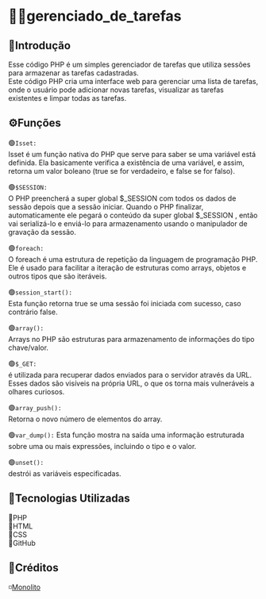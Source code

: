 # 🍁📆gerenciado_de_tarefas
## 📌Introdução
Esse código PHP é um simples gerenciador de tarefas que utiliza sessões para armazenar as tarefas cadastradas.  
Este código PHP cria uma interface web para gerenciar uma lista de tarefas, onde o usuário pode adicionar novas tarefas, visualizar as tarefas existentes e limpar todas as tarefas.  

## ⚙️Funções

🟢`Isset:`  
Isset é um função nativa do PHP que serve para saber se uma variável está definida. Ela basicamente verifica a existência de uma variável, e assim, retorna um valor boleano (true se for verdadeiro, e false se for falso).  


🟢`$SESSION:`      
O PHP preencherá a super global $_SESSION com todos os dados de sessão depois que a sessão iniciar. Quando o PHP finalizar, automaticamente ele pegará o conteúdo da super global $_SESSION , então vai serializá-lo e enviá-lo para armazenamento usando o manipulador de gravação da sessão.    

🟢`foreach:`  
O foreach é uma estrutura de repetição da linguagem de programação PHP. Ele é usado para facilitar a iteração de estruturas como arrays, objetos e outros tipos que são iteráveis.  

🟢`session_start():`  
Esta função retorna true se uma sessão foi iniciada com sucesso, caso contrário false.   

🟢`array():`  
Arrays no PHP são estruturas para armazenamento de informações do tipo chave/valor.  

🟢`$_GET:`  
é utilizada para recuperar dados enviados para o servidor através da URL. Esses dados são visíveis na própria URL, o que os torna mais vulneráveis a olhares curiosos.  

🟢`array_push():`  
Retorna o novo número de elementos do array.  

🟢`var_dump():` 
Esta função mostra na saída uma informação estruturada sobre uma ou mais expressões, incluindo o tipo e o valor.  

🟢`unset():`  
destrói as variáveis especificadas.  

## 📱Tecnologias Utilizadas
🔸PHP   
🔸HTML   
🔸CSS    
🔸GitHub  

## 🔆Créditos
◽[Monolito](https://www.youtube.com/watch?v=dJ49I-QYYUk&ab_channel=MonolitoPHP)  
